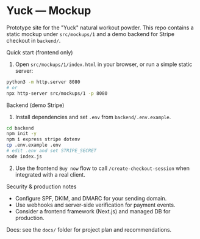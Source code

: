 # Yuck — Mockup

Prototype site for the "Yuck" natural workout powder. This repo contains a static mockup under `src/mockups/1` and a demo backend for Stripe checkout in `backend/`.

Quick start (frontend only)

1. Open `src/mockups/1/index.html` in your browser, or run a simple static server:

```bash
python3 -m http.server 8080
# or
npx http-server src/mockups/1 -p 8080
```

Backend (demo Stripe)

1. Install dependencies and set `.env` from `backend/.env.example`.

```bash
cd backend
npm init -y
npm i express stripe dotenv
cp .env.example .env
# edit .env and set STRIPE_SECRET
node index.js
```

2. Use the frontend `Buy now` flow to call `/create-checkout-session` when integrated with a real client.

Security & production notes
- Configure SPF, DKIM, and DMARC for your sending domain.
- Use webhooks and server-side verification for payment events.
- Consider a frontend framework (Next.js) and managed DB for production.

Docs: see the `docs/` folder for project plan and recommendations.
